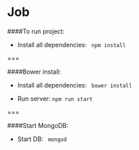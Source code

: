 Job
===
####To run project:

- Install all dependencies:
``` npm install```

===

####Bower install:

- Install all dependencies:
``` bower install```

- Run server: ```npm run start```

===

####Start MongoDB:

- Start DB: ``` mongod```
